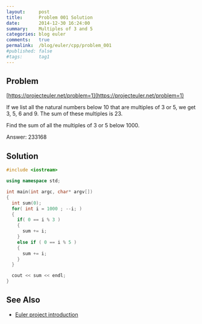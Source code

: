 ```yaml
---
layout:     post
title:      Problem 001 Solution
date:       2014-12-30 16:24:00
summary:    Multiples of 3 and 5
categories: blog euler
comments:   true
permalink:  /blog/euler/cpp/problem_001
#published: false
#tags:      tag1
---
```


## Problem

[https://projecteuler.net/problem=1](https://projecteuler.net/problem=1)

If we list all the natural numbers below 10 that are multiples of 3 or 5, we get 3, 5, 6 and 9. The sum of these multiples is 23.

Find the sum of all the multiples of 3 or 5 below 1000.

Answer: 233168

## Solution

```cpp
#include <iostream>

using namespace std;

int main(int argc, char* argv[])
{
  int sum(0);
  for( int i = 1000 ; --i; )
  {
    if( 0 == i % 3 )
    {
      sum += i;
    }
    else if ( 0 == i % 5 )
    {
      sum += i;
    }
  }

  cout << sum << endl;
}
```

## See Also
* [Euler project introduction]({{site.baseurl}}/blog/euler/introduction)
